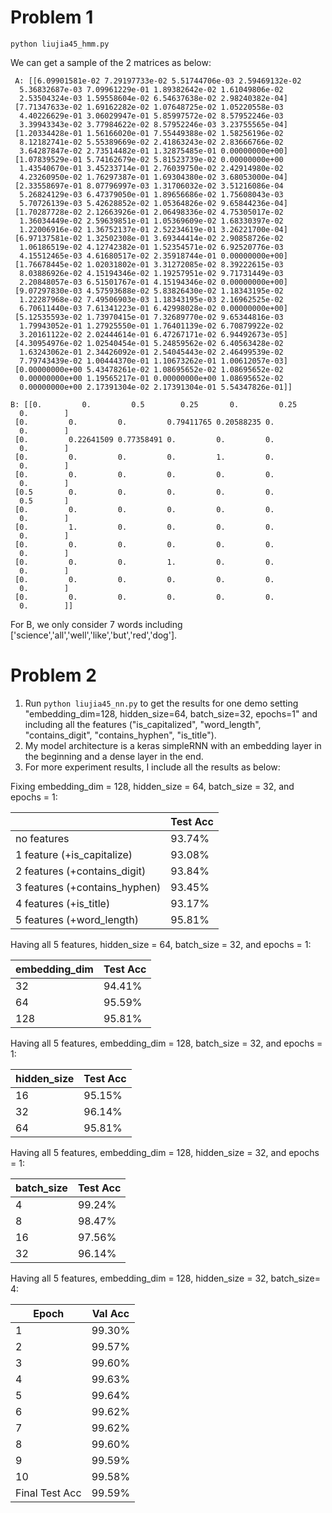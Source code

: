 # Problem 1

```
python liujia45_hmm.py
```

We can get a sample of the 2 matrices as below:
```
 A: [[6.09901581e-02 7.29197733e-02 5.51744706e-03 2.59469132e-02
  5.36832687e-03 7.09961229e-01 1.89382642e-02 1.61049806e-02
  2.53504324e-03 1.59558604e-02 6.54637638e-02 2.98240382e-04]
 [7.71347633e-02 1.69162282e-02 1.07648725e-02 1.05220558e-03
  4.40226629e-01 3.06029947e-01 5.85997572e-02 8.57952246e-03
  3.39943343e-02 3.77984622e-02 8.57952246e-03 3.23755565e-04]
 [1.20334428e-01 1.56166020e-01 7.55449388e-02 1.58256196e-02
  8.12182741e-02 5.55389669e-02 2.41863243e-02 2.83666766e-02
  3.64287847e-02 2.73514482e-01 1.32875485e-01 0.00000000e+00]
 [1.07839529e-01 5.74162679e-02 5.81523739e-02 0.00000000e+00
  1.43540670e-01 3.45233714e-01 2.76039750e-02 2.42914980e-02
  4.23260950e-02 1.76297387e-01 1.69304380e-02 3.68053000e-04]
 [2.33558697e-01 8.07796997e-03 1.31706032e-02 3.51216086e-04
  5.26824129e-03 6.47379050e-01 1.89656686e-02 1.75608043e-03
  5.70726139e-03 5.42628852e-02 1.05364826e-02 9.65844236e-04]
 [1.70287728e-02 2.12663926e-01 2.06498336e-02 4.75305017e-02
  1.36034449e-02 2.59639851e-01 1.05369609e-02 1.68330397e-02
  1.22006916e-02 1.36752137e-01 2.52234619e-01 3.26221700e-04]
 [6.97137581e-02 1.32502308e-01 3.69344414e-02 2.90858726e-02
  1.06186519e-02 4.12742382e-01 1.52354571e-02 6.92520776e-03
  4.15512465e-03 4.61680517e-02 2.35918744e-01 0.00000000e+00]
 [1.76678445e-02 1.02031802e-01 3.31272085e-02 8.39222615e-03
  8.03886926e-02 4.15194346e-02 1.19257951e-02 9.71731449e-03
  2.20848057e-03 6.51501767e-01 4.15194346e-02 0.00000000e+00]
 [9.07297830e-03 4.57593688e-02 5.83826430e-02 1.18343195e-02
  1.22287968e-02 7.49506903e-03 1.18343195e-03 2.16962525e-02
  6.70611440e-03 7.61341223e-01 6.42998028e-02 0.00000000e+00]
 [5.12535593e-02 1.73970415e-01 7.32689770e-02 9.65344816e-03
  1.79943052e-01 1.27925550e-01 1.76401139e-02 6.70879922e-02
  3.20161122e-02 2.02444614e-01 6.47267171e-02 6.94492673e-05]
 [4.30954976e-02 1.02540454e-01 5.24859562e-02 6.40563428e-02
  1.63243062e-01 2.34426092e-01 2.54045443e-02 2.46499539e-02
  7.79743439e-02 1.00444370e-01 1.10673262e-01 1.00612057e-03]
 [0.00000000e+00 5.43478261e-02 1.08695652e-02 1.08695652e-02
  0.00000000e+00 1.19565217e-01 0.00000000e+00 1.08695652e-02
  0.00000000e+00 2.17391304e-02 2.17391304e-01 5.54347826e-01]]
```

```
B: [[0.         0.         0.5        0.25       0.         0.25
  0.        ]
 [0.         0.         0.         0.79411765 0.20588235 0.
  0.        ]
 [0.         0.22641509 0.77358491 0.         0.         0.
  0.        ]
 [0.         0.         0.         0.         1.         0.
  0.        ]
 [0.         0.         0.         0.         0.         0.
  0.        ]
 [0.5        0.         0.         0.         0.         0.
  0.5       ]
 [0.         0.         0.         0.         0.         0.
  0.        ]
 [0.         1.         0.         0.         0.         0.
  0.        ]
 [0.         0.         0.         0.         0.         0.
  0.        ]
 [0.         0.         0.         1.         0.         0.
  0.        ]
 [0.         0.         0.         0.         0.         0.
  0.        ]
 [0.         0.         0.         0.         0.         0.
  0.        ]]
```

For B, we only consider 7 words including ['science','all','well','like','but','red','dog'].

# Problem 2

1. Run `python liujia45_nn.py` to get the results for one demo setting "embedding_dim=128, hidden_size=64, batch_size=32, epochs=1" and including all the features ("is_capitalized", "word_length", "contains_digit", "contains_hyphen", "is_title").
2. My model architecture is a keras simpleRNN with an embedding layer in the beginning and a dense layer in the end. 
3. For more experiment results, I include all the results as below:

Fixing embedding_dim = 128, hidden_size = 64, batch_size = 32, and epochs = 1:

|                               | Test Acc |
|-------------------------------|----------|
| no features                   | 93.74%   |
| 1 feature (+is_capitalize)    | 93.08%   |
| 2 features (+contains_digit)  | 93.84%   |
| 3 features (+contains_hyphen) | 93.45%   |
| 4 features (+is_title)        | 93.17%   |
| 5 features (+word_length)     | 95.81%   |

Having all 5 features, hidden_size = 64, batch_size = 32, and epochs = 1:

| embedding_dim                      | Test Acc |
|-------------------------------|----------|
| 32                   | 94.41%   |
| 64    |  95.59%   |
| 128  | 95.81%   |

Having all 5 features, embedding_dim = 128, batch_size = 32, and epochs = 1:

| hidden_size                     | Test Acc |
|-------------------------------|----------|
| 16                  | 95.15% |
| 32                   |  96.14% |
| 64    |  95.81%  |

Having all 5 features, embedding_dim = 128, hidden_size = 32, and epochs = 1:

| batch_size                     | Test Acc |
|-------------------------------|----------|
| 4                  | 99.24% |
| 8                  | 98.47% |
| 16                  | 97.56% |
| 32                   |  96.14% |

Having all 5 features, embedding_dim = 128, hidden_size = 32, batch_size= 4:

| Epoch                    | Val Acc |
|-------------------------------|----------|
| 1                  |  99.30% |
| 2                   | 99.57% |
| 3                   | 99.60%  |
| 4                   |  99.63% |
| 5                   |  99.64% |
| 6                  |  99.62% |
| 7                   | 99.62% |
| 8                   | 99.60%  |
| 9                   | 99.59%  |
| 10                   |  99.58% |
| Final Test Acc        | 99.59%  |
